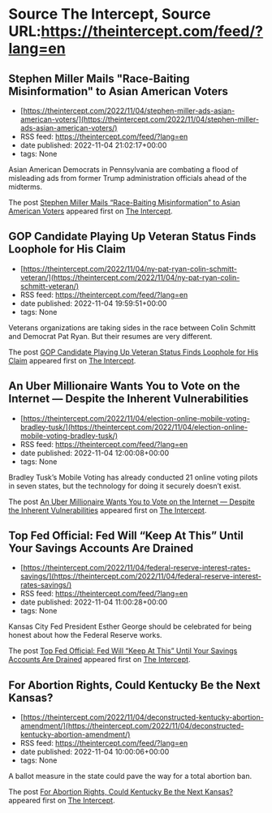 # Source The Intercept, Source URL:https://theintercept.com/feed/?lang=en

## Stephen Miller Mails "Race-Baiting Misinformation" to Asian American Voters
 - [https://theintercept.com/2022/11/04/stephen-miller-ads-asian-american-voters/](https://theintercept.com/2022/11/04/stephen-miller-ads-asian-american-voters/)
 - RSS feed: https://theintercept.com/feed/?lang=en
 - date published: 2022-11-04 21:02:17+00:00
 - tags: None

<p>Asian American Democrats in Pennsylvania are combating a flood of misleading ads from former Trump administration officials  ahead of the midterms.</p>
<p>The post <a href="https://theintercept.com/2022/11/04/stephen-miller-ads-asian-american-voters/" rel="nofollow">Stephen Miller Mails &#8220;Race-Baiting Misinformation&#8221; to Asian American Voters</a> appeared first on <a href="https://theintercept.com" rel="nofollow">The Intercept</a>.</p>

## GOP Candidate Playing Up Veteran Status Finds Loophole for His Claim
 - [https://theintercept.com/2022/11/04/ny-pat-ryan-colin-schmitt-veteran/](https://theintercept.com/2022/11/04/ny-pat-ryan-colin-schmitt-veteran/)
 - RSS feed: https://theintercept.com/feed/?lang=en
 - date published: 2022-11-04 19:59:51+00:00
 - tags: None

<p>Veterans organizations are taking sides in the race between Colin Schmitt and Democrat Pat Ryan. But their resumes are very different.</p>
<p>The post <a href="https://theintercept.com/2022/11/04/ny-pat-ryan-colin-schmitt-veteran/" rel="nofollow">GOP Candidate Playing Up Veteran Status Finds Loophole for His Claim</a> appeared first on <a href="https://theintercept.com" rel="nofollow">The Intercept</a>.</p>

## An Uber Millionaire Wants You to Vote on the Internet — Despite the Inherent Vulnerabilities
 - [https://theintercept.com/2022/11/04/election-online-mobile-voting-bradley-tusk/](https://theintercept.com/2022/11/04/election-online-mobile-voting-bradley-tusk/)
 - RSS feed: https://theintercept.com/feed/?lang=en
 - date published: 2022-11-04 12:00:08+00:00
 - tags: None

<p>Bradley Tusk’s Mobile Voting has already conducted 21 online voting pilots in seven states, but the technology for doing it securely doesn’t exist.</p>
<p>The post <a href="https://theintercept.com/2022/11/04/election-online-mobile-voting-bradley-tusk/" rel="nofollow">An Uber Millionaire Wants You to Vote on the Internet — Despite the Inherent Vulnerabilities</a> appeared first on <a href="https://theintercept.com" rel="nofollow">The Intercept</a>.</p>

## Top Fed Official: Fed Will “Keep At This” Until Your Savings Accounts Are Drained
 - [https://theintercept.com/2022/11/04/federal-reserve-interest-rates-savings/](https://theintercept.com/2022/11/04/federal-reserve-interest-rates-savings/)
 - RSS feed: https://theintercept.com/feed/?lang=en
 - date published: 2022-11-04 11:00:28+00:00
 - tags: None

<p>Kansas City Fed President Esther George should be celebrated for being honest about how the Federal Reserve works.</p>
<p>The post <a href="https://theintercept.com/2022/11/04/federal-reserve-interest-rates-savings/" rel="nofollow">Top Fed Official: Fed Will “Keep At This” Until Your Savings Accounts Are Drained</a> appeared first on <a href="https://theintercept.com" rel="nofollow">The Intercept</a>.</p>

## For Abortion Rights, Could Kentucky Be the Next Kansas?
 - [https://theintercept.com/2022/11/04/deconstructed-kentucky-abortion-amendment/](https://theintercept.com/2022/11/04/deconstructed-kentucky-abortion-amendment/)
 - RSS feed: https://theintercept.com/feed/?lang=en
 - date published: 2022-11-04 10:00:06+00:00
 - tags: None

<p>A ballot measure in the state could pave the way for a total abortion ban.</p>
<p>The post <a href="https://theintercept.com/2022/11/04/deconstructed-kentucky-abortion-amendment/" rel="nofollow">For Abortion Rights, Could Kentucky Be the Next Kansas?</a> appeared first on <a href="https://theintercept.com" rel="nofollow">The Intercept</a>.</p>
